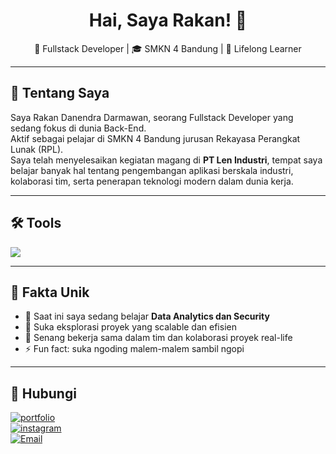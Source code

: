 <h1 align="center">Hai, Saya Rakan! 👋</h1>

<p align="center">
  🔧 Fullstack Developer | 🎓 SMKN 4 Bandung | 🧠 Lifelong Learner
</p>

---

## 🚀 Tentang Saya

Saya Rakan Danendra Darmawan, seorang Fullstack Developer yang sedang fokus di dunia Back-End.  
Aktif sebagai pelajar di SMKN 4 Bandung jurusan Rekayasa Perangkat Lunak (RPL).  
Saya telah menyelesaikan kegiatan magang di **PT Len Industri**, tempat saya belajar banyak hal tentang pengembangan aplikasi berskala industri, kolaborasi tim, serta penerapan teknologi modern dalam dunia kerja.

---

## 🛠️ Tools

<p>
  <img src="https://skillicons.dev/icons?i=js,ts,nodejs,express,react,vue,html,css,tailwind,vite,prisma,mysql,mongodb,figma,vscode" />
</p>

---

## 📌 Fakta Unik

- 🧠 Saat ini saya sedang belajar **Data Analytics dan Security**
- 🧪 Suka eksplorasi proyek yang scalable dan efisien
- 🤝 Senang bekerja sama dalam tim dan kolaborasi proyek real-life
- ⚡ Fun fact: suka ngoding malem-malem sambil ngopi

---

## 🔗 Hubungi

[![portfolio](https://img.shields.io/badge/Portfolio-000?style=for-the-badge&logo=vercel&logoColor=white)](https://rakadevn.web.app/)  
[![instagram](https://img.shields.io/badge/@rakandanendra-E4405F?style=for-the-badge&logo=instagram&logoColor=white)](https://instagram.com/rkan_dd)  
[![Email](https://img.shields.io/badge/Email-me-informational?style=for-the-badge&logo=gmail&logoColor=white)](mailto:rakandanendrad@gmail.com)

